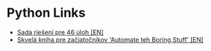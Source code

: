 # Python Links
* [Sada riešení pre 46 úloh [EN]](https://github.com/sevo/flp_python_exercises)
* [Skvelá kniha pre začiatočníkov 'Automate teh Boring Stuff' [EN]](https://automatetheboringstuff.com/)
